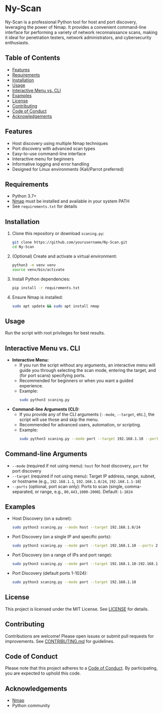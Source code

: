 # Ny-Scan

Ny-Scan is a professional Python tool for host and port discovery, leveraging the power of Nmap. It provides a convenient command-line interface for performing a variety of network reconnaissance scans, making it ideal for penetration testers, network administrators, and cybersecurity enthusiasts.

## Table of Contents
- [Features](#features)
- [Requirements](#requirements)
- [Installation](#installation)
- [Usage](#usage)
- [Interactive Menu vs. CLI](#interactive-menu-vs-cli)
- [Examples](#examples)
- [License](#license)
- [Contributing](#contributing)
- [Code of Conduct](#code-of-conduct)
- [Acknowledgements](#acknowledgements)

## Features
- Host discovery using multiple Nmap techniques
- Port discovery with advanced scan types
- Easy-to-use command-line interface
- Interactive menu for beginners
- Informative logging and error handling
- Designed for Linux environments (Kali/Parrot preferred)

## Requirements
- Python 3.7+
- [Nmap](https://nmap.org/) must be installed and available in your system PATH
- See `requirements.txt` for details

## Installation
1. Clone this repository or download `scaning.py`:
   ```bash
   git clone https://github.com/yourusername/Ny-Scan.git
   cd Ny-Scan
   ```
2. (Optional) Create and activate a virtual environment:
   ```bash
   python3 -m venv venv
   source venv/bin/activate
   ```
3. Install Python dependencies:
   ```bash
   pip install -r requirements.txt
   ```
4. Ensure Nmap is installed:
   ```bash
   sudo apt update && sudo apt install nmap
   ```

## Usage
Run the script with root privileges for best results.

## Interactive Menu vs. CLI
- **Interactive Menu:**
  - If you run the script without any arguments, an interactive menu will guide you through selecting the scan mode, entering the target, and (for port scans) specifying ports.
  - Recommended for beginners or when you want a guided experience.
  - Example:
    ```bash
    sudo python3 scaning.py
    ```
- **Command-line Arguments (CLI):**
  - If you provide any of the CLI arguments (`--mode`, `--target`, etc.), the script will use those and skip the menu.
  - Recommended for advanced users, automation, or scripting.
  - Example:
    ```bash
    sudo python3 scaning.py --mode port --target 192.168.1.10 --ports 22,80,443
    ```

## Command-line Arguments
- `--mode` (required if not using menu): `host` for host discovery, `port` for port discovery
- `--target` (required if not using menu): Target IP address, range, subnet, or hostname (e.g., `192.168.1.1`, `192.168.1.0/24`, `192.168.1.1-10`)
- `--ports` (optional, port scan only): Ports to scan (single, comma-separated, or range, e.g., `80,443,1000-2000`). Default: `1-1024`

## Examples
- Host Discovery (on a subnet):
  ```bash
  sudo python3 scaning.py --mode host --target 192.168.1.0/24
  ```
- Port Discovery (on a single IP and specific ports):
  ```bash
  sudo python3 scaning.py --mode port --target 192.168.1.10 --ports 22,80,443
  ```
- Port Discovery (on a range of IPs and port range):
  ```bash
  sudo python3 scaning.py --mode port --target 192.168.1.10-192.168.1.20 --ports 1000-2000
  ```
- Port Discovery (default ports 1-1024):
  ```bash
  sudo python3 scaning.py --mode port --target 192.168.1.10
  ```

## License
This project is licensed under the MIT License. See [LICENSE](LICENSE) for details.

## Contributing
Contributions are welcome! Please open issues or submit pull requests for improvements. See [CONTRIBUTING.md](CONTRIBUTING.md) for guidelines.

## Code of Conduct
Please note that this project adheres to a [Code of Conduct](CODE_OF_CONDUCT.md). By participating, you are expected to uphold this code.

## Acknowledgements
- [Nmap](https://nmap.org/)
- Python community
